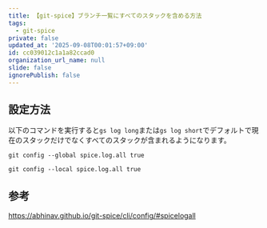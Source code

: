 ```yaml
---
title: 【git-spice】ブランチ一覧にすべてのスタックを含める方法
tags:
  - git-spice
private: false
updated_at: '2025-09-08T00:01:57+09:00'
id: cc039012c1a1a82ccad0
organization_url_name: null
slide: false
ignorePublish: false
---
```

## 設定方法

以下のコマンドを実行すると`gs log long`または`gs log short`でデフォルトで現在のスタックだけでなくすべてのスタックが含まれるようになります。

```
git config --global spice.log.all true
```

```
git config --local spice.log.all true
```

## 参考

https://abhinav.github.io/git-spice/cli/config/#spicelogall

